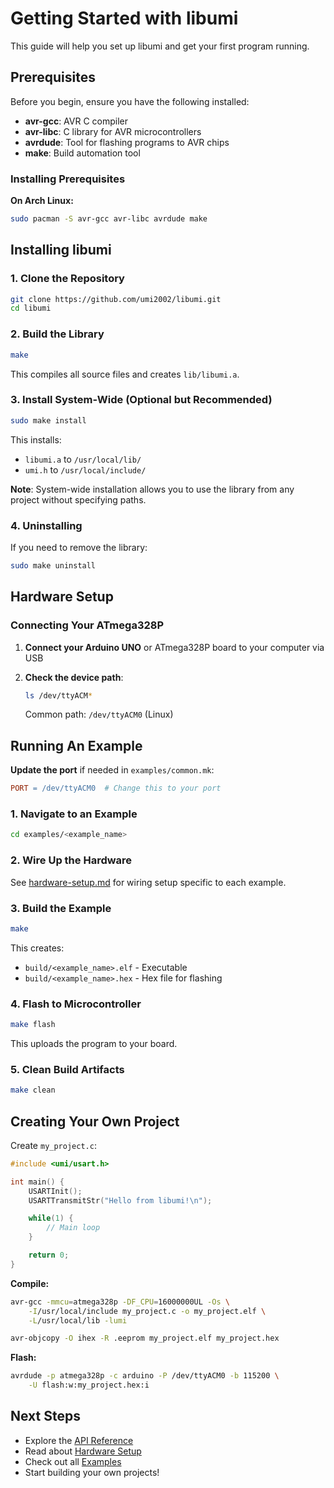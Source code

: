 # Getting Started with libumi

This guide will help you set up libumi and get your first program running.

## Prerequisites

Before you begin, ensure you have the following installed:

- **avr-gcc**: AVR C compiler
- **avr-libc**: C library for AVR microcontrollers
- **avrdude**: Tool for flashing programs to AVR chips
- **make**: Build automation tool

### Installing Prerequisites

**On Arch Linux:**

```bash
sudo pacman -S avr-gcc avr-libc avrdude make
```

## Installing libumi

### 1. Clone the Repository

```bash
git clone https://github.com/umi2002/libumi.git
cd libumi
```

### 2. Build the Library

```bash
make
```

This compiles all source files and creates `lib/libumi.a`.

### 3. Install System-Wide (Optional but Recommended)

```bash
sudo make install
```

This installs:

- `libumi.a` to `/usr/local/lib/`
- `umi.h` to `/usr/local/include/`

**Note**: System-wide installation allows you to use the library from any project without specifying paths.

### 4. Uninstalling

If you need to remove the library:

```bash
sudo make uninstall
```

## Hardware Setup

### Connecting Your ATmega328P

1. **Connect your Arduino UNO** or ATmega328P board to your computer via USB
2. **Check the device path**:

   ```bash
   ls /dev/ttyACM*
   ```

   Common path: `/dev/ttyACM0` (Linux)

## Running An Example

**Update the port** if needed in `examples/common.mk`:

```makefile
PORT = /dev/ttyACM0  # Change this to your port
```

### 1. Navigate to an Example

```bash
cd examples/<example_name>
```

### 2. Wire Up the Hardware

See [hardware-setup.md](hardware-setup.md) for wiring setup specific to each example.

### 3. Build the Example

```bash
make
```

This creates:

- `build/<example_name>.elf` - Executable
- `build/<example_name>.hex` - Hex file for flashing

### 4. Flash to Microcontroller

```bash
make flash
```

This uploads the program to your board.

### 5. Clean Build Artifacts

```bash
make clean
```

## Creating Your Own Project

Create `my_project.c`:

```c
#include <umi/usart.h>

int main() {
    USARTInit();
    USARTTransmitStr("Hello from libumi!\n");

    while(1) {
        // Main loop
    }

    return 0;
}
```

**Compile:**

```bash
avr-gcc -mmcu=atmega328p -DF_CPU=16000000UL -Os \
    -I/usr/local/include my_project.c -o my_project.elf \
    -L/usr/local/lib -lumi

avr-objcopy -O ihex -R .eeprom my_project.elf my_project.hex
```

**Flash:**

```bash
avrdude -p atmega328p -c arduino -P /dev/ttyACM0 -b 115200 \
    -U flash:w:my_project.hex:i
```

## Next Steps

- Explore the [API Reference](api-reference.md)
- Read about [Hardware Setup](hardware-setup.md)
- Check out all [Examples](examples.md)
- Start building your own projects!
